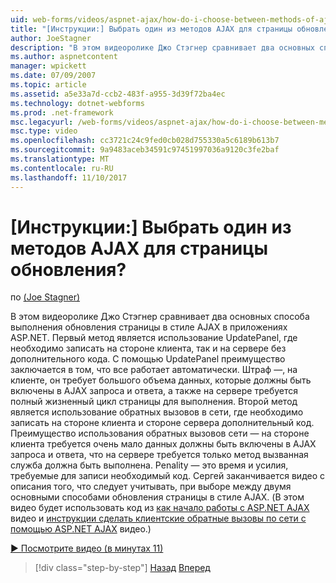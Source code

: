 ```yaml
---
uid: web-forms/videos/aspnet-ajax/how-do-i-choose-between-methods-of-ajax-page-updates
title: "[Инструкции:] Выбрать один из методов AJAX для страницы обновления? | Документы Майкрософт"
author: JoeStagner
description: "В этом видеоролике Джо Стэгнер сравнивает два основных способа выполнения обновления страницы в стиле AJAX в приложениях ASP.NET. Первый метод является использование Upd..."
ms.author: aspnetcontent
manager: wpickett
ms.date: 07/09/2007
ms.topic: article
ms.assetid: a5e33a7d-ccb2-483f-a955-3d39f72ba4ec
ms.technology: dotnet-webforms
ms.prod: .net-framework
msc.legacyurl: /web-forms/videos/aspnet-ajax/how-do-i-choose-between-methods-of-ajax-page-updates
msc.type: video
ms.openlocfilehash: cc3721c24c9fed0cb028d755330a5c6189b613b7
ms.sourcegitcommit: 9a9483aceb34591c97451997036a9120c3fe2baf
ms.translationtype: MT
ms.contentlocale: ru-RU
ms.lasthandoff: 11/10/2017
---
```

<a name="how-do-i-choose-between-methods-of-ajax-page-updates"></a>[Инструкции:] Выбрать один из методов AJAX для страницы обновления?
====================
по [(Joe Stagner)](https://github.com/JoeStagner)

В этом видеоролике Джо Стэгнер сравнивает два основных способа выполнения обновления страницы в стиле AJAX в приложениях ASP.NET. Первый метод является использование UpdatePanel, где необходимо записать на стороне клиента, так и на сервере без дополнительного кода. С помощью UpdatePanel преимущество заключается в том, что все работает автоматически. Штраф —, на клиенте, он требует большого объема данных, которые должны быть включены в AJAX запроса и ответа, а также на сервере требуется полный жизненный цикл страницы для выполнения. Второй метод является использование обратных вызовов в сети, где необходимо записать на стороне клиента и стороне сервера дополнительный код. Преимущество использования обратных вызовов сети — на стороне клиента требуется очень мало данных должны быть включены в AJAX запроса и ответа, что на сервере требуется только метод вызванная служба должна быть выполнена. Penality — это время и усилия, требуемые для записи необходимый код. Сергей заканчивается видео с описания того, что следует учитывать, при выборе между двумя основными способами обновления страницы в стиле AJAX. (В этом видео будет использовать код из [как начало работы с ASP.NET AJAX](how-do-i-get-started-with-aspnet-ajax.md) видео и [инструкции сделать клиентские обратные вызовы по сети с помощью ASP.NET AJAX](how-do-i-make-client-side-network-callbacks-with-aspnet-ajax.md) видео.)

[&#9654; Посмотрите видео (в минутах 11)](https://channel9.msdn.com/Blogs/ASP-NET-Site-Videos/how-do-i-choose-between-methods-of-ajax-page-updates)

>[!div class="step-by-step"]
[Назад](how-do-i-update-multiple-regions-of-a-page-with-aspnet-ajax.md)
[Вперед](how-do-i-use-other-javascript-user-interface-libraries-with-aspnet-ajax.md)
